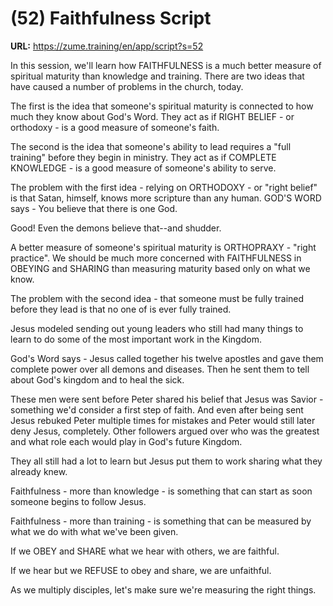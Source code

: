 # (52) Faithfulness Script

**URL:** https://zume.training/en/app/script?s=52

In this session, we'll learn how FAITHFULNESS is a much better measure of spiritual maturity than knowledge and training. There are two ideas that have caused a number of problems in the church, today.

The first is the idea that someone's spiritual maturity is connected to how much they know about God's Word. They act as if RIGHT BELIEF - or orthodoxy - is a good measure of someone's faith.

The second is the idea that someone's ability to lead requires a "full training" before they begin in ministry. They act as if COMPLETE KNOWLEDGE - is a good measure of someone's ability to serve.

The problem with the first idea - relying on ORTHODOXY - or "right belief" is that Satan, himself, knows more scripture than any human. GOD'S WORD says - You believe that there is one God.

Good! Even the demons believe that--and shudder.

A better measure of someone's spiritual maturity is ORTHOPRAXY - "right practice". We should be much more concerned with FAITHFULNESS in OBEYING and SHARING than measuring maturity based only on what we know.

The problem with the second idea - that someone must be fully trained before they lead is that no one of is ever fully trained.

Jesus modeled sending out young leaders who still had many things to learn to do some of the most important work in the Kingdom.

God's Word says - Jesus called together his twelve apostles and gave them complete power over all demons and diseases. Then he sent them to tell about God's kingdom and to heal the sick.

These men were sent before Peter shared his belief that Jesus was Savior - something we'd consider a first step of faith. And even after being sent Jesus rebuked Peter multiple times for mistakes and Peter would still later deny Jesus, completely. Other followers argued over who was the greatest and what role each would play in God's future Kingdom.

They all still had a lot to learn but Jesus put them to work sharing what they already knew.

Faithfulness - more than knowledge - is something that can start as soon someone begins to follow Jesus.

Faithfulness - more than training - is something that can be measured by what we do with what we've been given.

If we OBEY and SHARE what we hear with others, we are faithful.

If we hear but we REFUSE to obey and share, we are unfaithful.

As we multiply disciples, let's make sure we're measuring the right things.
